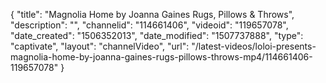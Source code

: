 {
    "title": "Magnolia Home by Joanna Gaines Rugs, Pillows & Throws",
    "description": "",
    "channelid": "114661406",
    "videoid": "119657078",
    "date_created": "1506352013",
    "date_modified": "1507737888",
    "type": "captivate",
    "layout": "channelVideo",
    "url": "\/latest-videos\/loloi-presents-magnolia-home-by-joanna-gaines-rugs-pillows-throws-mp4\/114661406-119657078"
}